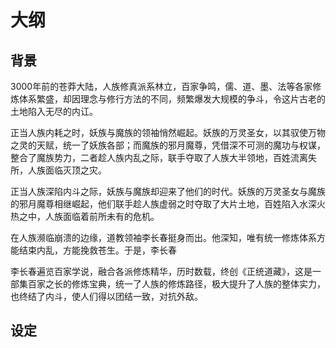 # 大纲

## 背景


3000年前的苍莽大陆，人族修真派系林立，百家争鸣，儒、道、墨、法等各家修炼体系繁盛，却因理念与修行方法的不同，频繁爆发大规模的争斗，令这片古老的土地陷入无尽的内讧。

正当人族内耗之时，妖族与魔族的领袖悄然崛起。妖族的万灵圣女，以其驭使万物之灵的天赋，统一了妖族各部；而魔族的邪月魔尊，凭借深不可测的魔功与权谋，整合了魔族势力，二者趁人族内乱之际，联手夺取了人族大半领地，百姓流离失所，人族面临灭顶之灾。

正当人族深陷内斗之际，妖族与魔族却迎来了他们的时代。妖族的万灵圣女与魔族的邪月魔尊相继崛起，他们联手趁人族虚弱之时夺取了大片土地，百姓陷入水深火热之中，人族面临着前所未有的危机。

在人族濒临崩溃的边缘，道教领袖李长春挺身而出。他深知，唯有统一修炼体系方能结束内乱，方能挽救苍生。于是，李长春

李长春遍览百家学说，融合各派修炼精华，历时数载，终创《正统道藏》，这是一部集百家之长的修炼宝典，统一了人族的修炼路径，极大提升了人族的整体实力，也终结了内斗，使人们得以团结一致，对抗外敌。


## 设定

